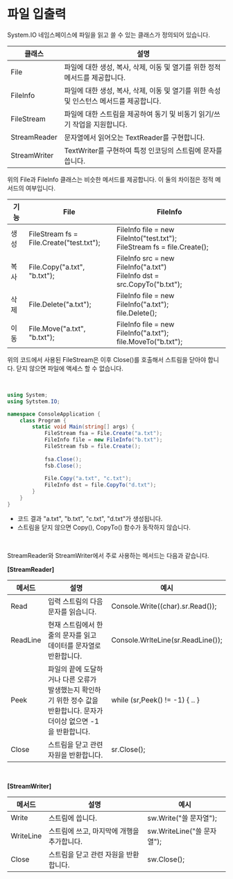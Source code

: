 # 파일 입출력

System.IO 네임스페이스에 파일을 읽고 쓸 수 있는 클래스가 정의되어 있습니다.

| 클래스       | 설명                                                         |
| ------------ | ------------------------------------------------------------ |
| File         | 파일에 대한 생성, 복사, 삭제, 이동 및 열기를 위한 정적 메서드를 제공합니다. |
| FileInfo     | 파일에 대한 생성, 복사, 삭제, 이동 및 열기를 위한 속성 및 인스턴스 메서드를 제공합니다. |
| FileStream   | 파일에 대한 스트림을 제공하여 동기 및 비동기 읽기/쓰기 작업을 지원합니다. |
| StreamReader | 문자열에서 읽어오는 TextReader를 구현합니다.                 |
| StreamWriter | TextWriter를 구현하여 특정 인코딩의 스트림에 문자를 씁니다.  |

위의 File과 FileInfo 클래스는 비슷한 메서드를 제공합니다. 이 둘의 차이점은 정적 메서드의 여부입니다.

| 기능 | File                                           | FileInfo                                                     |
| ---- | ---------------------------------------------- | ------------------------------------------------------------ |
| 생성 | FileStream fs = <br />File.Create("test.txt"); | FileInfo file = new FileInto("test.txt");<br />FileStream fs = file.Create(); |
| 복사 | File.Copy("a.txt", "b.txt");                   | FileInfo src = new FileInfo("a.txt")<br />FileInfo dst = src.CopyTo("b.txt"); |
| 삭제 | File.Delete("a.txt");                          | FileInfo file = new FileInfo("a.txt");<br />file.Delete();   |
| 이동 | File.Move("a.txt", "b.txt");                   | FileInfo file = new FileInfo("a.txt");<br />file.MoveTo("b.txt"); |

위의 코드에서 사용된 FileStream은 이후 Close()를 호출해서 스트림을 닫아야 합니다. 닫지 않으면 파일에 액세스 할 수 없습니다.

<br>

```c#
using System;
using Sytstem.IO;

namespace ConsoleApplication {
    class Program {
        static void Main(string[] args) {
            FileStream fsa = File.Create("a.txt");
            FileInfo file = new FileInfo("b.txt");
            FileStream fsb = file.Create();
            
            fsa.Close();
            fsb.Close();
            
            File.Copy("a.txt", "c.txt");
            FileInfo dst = file.CopyTo("d.txt");
        }
    }
}
```

* 코드 결과 "a.txt", "b.txt", "c.txt", "d.txt"가 생성됩니다.
* 스트림을 닫지 않으면 Copy(), CopyTo() 함수가 동작하지 않습니다.

<br>

StreamReader와 StreamWriter에서 주로 사용하는 메서드는 다음과 같습니다.

**[StreamReader]**

| 메서드   | 설명                                                         | 예시                              |
| -------- | ------------------------------------------------------------ | --------------------------------- |
| Read     | 입력 스트림의 다음 문자를 읽습니다.                          | Console.Write((char).sr.Read());  |
| ReadLine | 현재 스트림에서 한 줄의 문자를 읽고 데이터를 문자열로 반환합니다. | Console.WrlteLine(sr.ReadLine()); |
| Peek     | 파일의 끝에 도달하거나 다른 오류가 발생했는지 확인하기 위한 정수 값을 반환합니다. 문자가 더이상 없으면 -1을 반환합니다. | while (sr,Peek() != -1) { .. }    |
| Close    | 스트림을 닫고 관련 자원을 반환합니다.                        | sr.Close();                       |

<br>

**[StreamWriter]**

| 메서드    | 설명                                       | 예시                       |
| --------- | ------------------------------------------ | -------------------------- |
| Write     | 스트림에 씁니다.                           | sw.Write("쓸 문자열");     |
| WriteLine | 스트림에 쓰고, 마지막에 개행을 추가합니다. | sw.WriteLine("쓸 문자열"); |
| Close     | 스트림을 닫고 관련 자원을 반환합니다.      | sw.Close();                |

